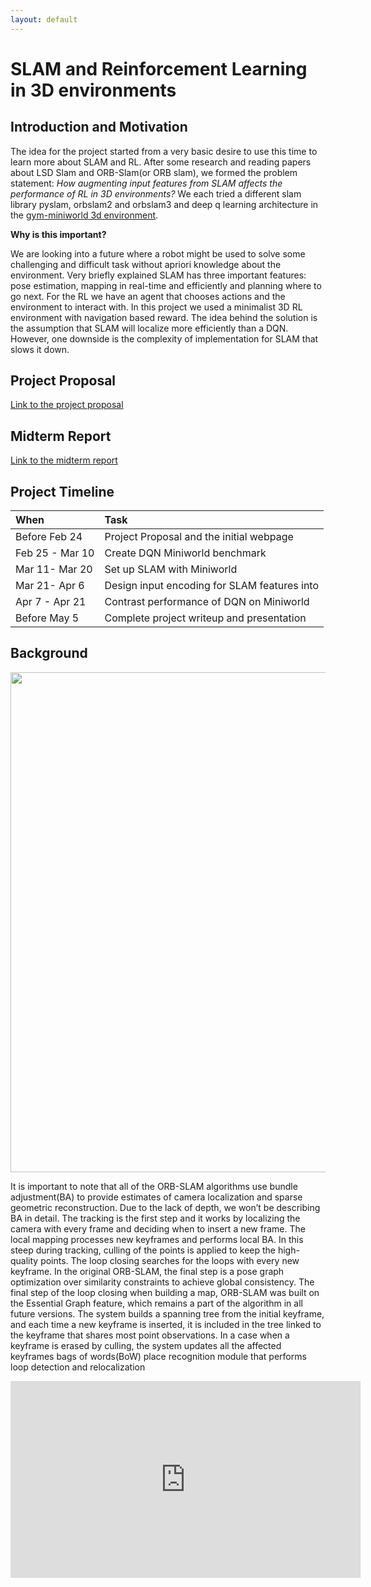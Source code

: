 ```yaml
---
layout: default
---
```

# SLAM and Reinforcement Learning in 3D environments

## Introduction and Motivation 

The idea for the project started from a very basic desire to use this time to learn more about SLAM and RL. 
After some research and reading papers about LSD Slam and ORB-Slam(or ORB slam), we formed the problem statement:
_How augmenting input features from SLAM affects the performance of RL in 3D environments?_
We each tried a different slam library pyslam, orbslam2 and orbslam3 and deep q learning architecture in the [gym-miniworld 3d environment](https://github.com/maximecb/gym-miniworld). 

__Why is this important?__

We are looking into a future where a robot might be used to solve some challenging and difficult task without apriori knowledge about the environment. 
Very briefly explained SLAM has three important features: pose estimation, mapping in real-time and efficiently and planning where to go next.
For the RL we have an agent that chooses actions and the environment to interact with. 
In this project we used a minimalist 3D RL environment with navigation based reward. 
The idea behind the solution is the assumption that SLAM will localize more efficiently than a DQN. 
However, one downside is the complexity of implementation for SLAM that slows it down. 

## Project Proposal

[Link to the project proposal](./assets/766_final_project.pdf)

## Midterm Report 

[Link to the midterm report](./assets/766_midterm_report.pdf)

## Project Timeline

| When                 | Task                                               | 
|:---------------------|:---------------------------------------------------|
| Before Feb 24        | Project Proposal and the initial webpage           | 
| Feb 25 - Mar 10      | Create DQN Miniworld benchmark                     | 
| Mar 11- Mar 20       | Set up SLAM with Miniworld                         |
| Mar 21- Apr 6        | Design input encoding for SLAM features into       | 
| Apr 7 - Apr 21       | Contrast performance of DQN on Miniworld           | 
| Before May 5         | Complete project writeup and presentation          | 

## Background

<p align="center">
<img width="800" src="./assets/ORB-SLAM2.pn">
</p>

It is important to note that all of the ORB-SLAM algorithms use bundle adjustment(BA) to provide estimates of camera localization and sparse geometric reconstruction. 
Due to the lack of depth, we won’t be describing BA in detail.
The tracking is the first step and it works by localizing the camera with every frame and deciding when to insert a new frame. The local mapping processes new keyframes and performs local BA. In this steep during tracking, culling of the points is applied to keep the high-quality points. The loop closing searches for the loops with every new keyframe. In the original ORB-SLAM, the final step is a pose graph optimization over similarity constraints to achieve global consistency. 
The final step of the loop closing when building a map, ORB-SLAM was built on the Essential Graph feature, which remains a part of the algorithm in all future versions. The system builds a spanning tree from the initial keyframe, and each time a new keyframe is inserted, it is included in the tree linked to the keyframe that shares most point observations. In a case when a keyframe is erased by culling, the system updates all the affected keyframes
bags of words(BoW) place recognition module that performs loop detection and relocalization

<p align="center">
<iframe width="560" height="315" src="https://www.youtube.com/embed/GB4uiG0BrCg" 
              frameborder="0" allow="accelerometer; encrypted-media; gyroscope; picture-in-picture" 
              allowfullscreen>
</p>


## Approach

## Results

### PySLAM

### ORB-SLAM2

### ORB-SLAM3

## Demos
